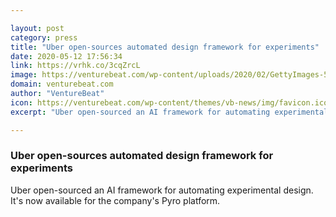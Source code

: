 ```yaml
---

layout: post
category: press
title: "Uber open-sources automated design framework for experiments"
date: 2020-05-12 17:56:34
link: https://vrhk.co/3cqZrcL
image: https://venturebeat.com/wp-content/uploads/2020/02/GettyImages-509147578-e1584462768628.jpg?w=1200&strip=all
domain: venturebeat.com
author: "VentureBeat"
icon: https://venturebeat.com/wp-content/themes/vb-news/img/favicon.ico
excerpt: "Uber open-sourced an AI framework for automating experimental design. It's now available for the company's Pyro platform."

---
```


### Uber open-sources automated design framework for experiments

Uber open-sourced an AI framework for automating experimental design. It's now available for the company's Pyro platform.
